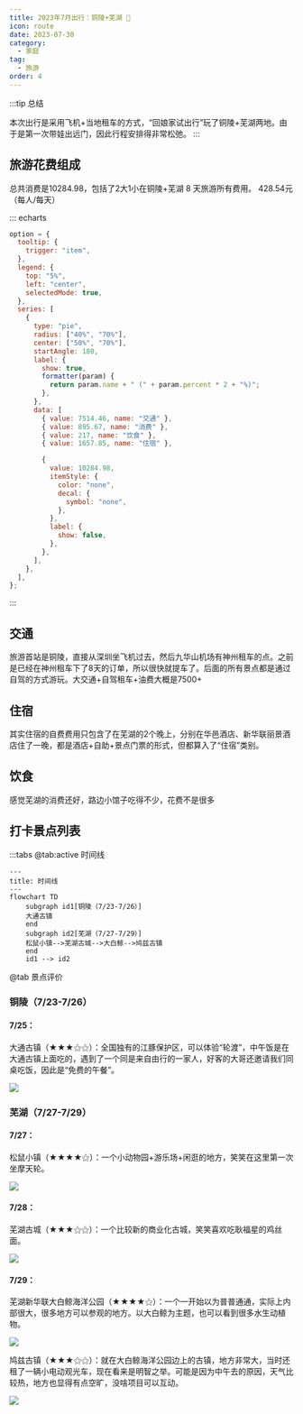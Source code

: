 ```yaml
---
title: 2023年7月出行：铜陵+芜湖 👣
icon: route
date: 2023-07-30
category:
  - 家庭
tag:
  - 旅游
order: 4
---
```


:::tip 总结

本次出行是采用飞机+当地租车的方式，“回娘家试出行”玩了铜陵+芜湖两地。由于是第一次带娃出远门，因此行程安排得非常松弛。
:::

## 旅游花费组成

总共消费是10284.98，包括了2大1小在铜陵+芜湖 8 天旅游所有费用。
                       428.54元（每人/每天）
                    

::: echarts

```js
option = {
  tooltip: {
    trigger: "item",
  },
  legend: {
    top: "5%",
    left: "center",
    selectedMode: true,
  },
  series: [
    {
      type: "pie",
      radius: ["40%", "70%"],
      center: ["50%", "70%"],
      startAngle: 180,
      label: {
        show: true,
        formatter(param) {
          return param.name + " (" + param.percent * 2 + "%)";
        },
      },
      data: [
        { value: 7514.46, name: "交通" },
        { value: 895.67, name: "消费" },
        { value: 217, name: "饮食" },
        { value: 1657.85, name: "住宿" },

        {
          value: 10284.98,
          itemStyle: {
            color: "none",
            decal: {
              symbol: "none",
            },
          },
          label: {
            show: false,
          },
        },
      ],
    },
  ],
};
```

:::

## 交通

旅游首站是铜陵，直接从深圳坐飞机过去，然后九华山机场有神州租车的点。之前是已经在神州租车下了8天的订单，所以很快就提车了。后面的所有景点都是通过自驾的方式游玩。大交通+自驾租车+油费大概是7500+

## 住宿

其实住宿的自费费用只包含了在芜湖的2个晚上，分别在华邑酒店、新华联丽景酒店住了一晚，都是酒店+自助+景点门票的形式，但都算入了“住宿”类别。

## 饮食

感觉芜湖的消费还好，路边小馆子吃得不少，花费不是很多

## 打卡景点列表

:::tabs
@tab:active 时间线
```mermaid
---
title: 时间线
---
flowchart TD
    subgraph id1[铜陵（7/23-7/26）]
    大通古镇
    end
    subgraph id2[芜湖（7/27-7/29）]
    松鼠小镇-->芜湖古城-->大白鲸-->鸠兹古镇
    end
    id1 --> id2

```


@tab 景点评价

### 铜陵（7/23-7/26）

#### 7/25：


大通古镇（★★★⚝⚝）：全国独有的江豚保护区，可以体验“轮渡”，中午饭是在大通古镇上面吃的，遇到了一个同是来自由行的一家人，好客的大哥还邀请我们同桌吃饭，因此是“免费的午餐”。

![](https://ak-d.tripcdn.com/images/0100z120008ay3yrhC1F9.jpg)



### 芜湖（7/27-7/29）

#### 7/27：

松鼠小镇（★★★★⚝）：一个小动物园+游乐场+闲逛的地方，笑笑在这里第一次坐摩天轮。

![](https://ak-d.tripcdn.com/images/1lo6112000bey877hB6ED.jpg)

#### 7/28：

芜湖古城（★★★⚝⚝）：一个比较新的商业化古城，笑笑喜欢吃耿福星的鸡丝面。

![](https://ak-d.tripcdn.com/images/0102e12000bbdzkt2CDCA.jpg)

#### 7/29：

芜湖新华联大白鲸海洋公园（★★★★⚝）：一个一开始以为普普通通，实际上内部很大，很多地方可以参观的地方。以大白鲸为主题，也可以看到很多水生动植物。

![](https://youimg1.tripcdn.com/target/1A0316000000yzd6fEFA8.jpg)



鸠兹古镇（★★★⚝⚝）：就在大白鲸海洋公园边上的古镇，地方非常大，当时还租了一辆小电动观光车，现在看来是明智之举。可能是因为中午去的原因，天气比较热，地方也显得有点空旷，没啥项目可以互动。

![](https://youimg1.tripcdn.com/target/100k1c000001dsonx9995.jpg)